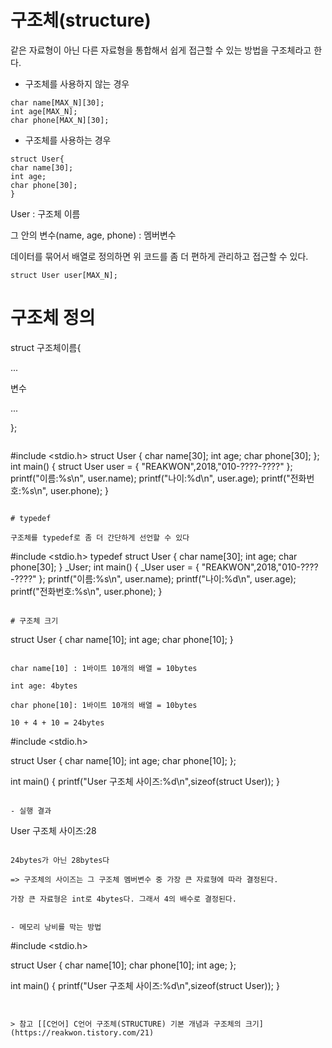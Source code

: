 # 구조체(structure)

같은 자료형이 아닌 다른 자료형을 통합해서 쉽게 접근할 수 있는 방법을 구조체라고 한다. 

- 구조체를 사용하지 않는 경우

```
char name[MAX_N][30];
int age[MAX_N];
char phone[MAX_N][30];
```



- 구조체를 사용하는 경우

```
struct User{
char name[30];
int age;
char phone[30];
}
```

User : 구조체 이름

그 안의 변수(name, age, phone) : 멤버변수

데이터를 묶어서 배열로 정의하면 위 코드를 좀 더 편하게 관리하고 접근할 수 있다. 

```
struct User user[MAX_N];
```

# 구조체 정의
struct 구조체이름{

...

변수

...

};
```

```
#include <stdio.h>
struct User {
        char name[30];
        int age;
        char phone[30];
};
int main() {
        struct User user = { "REAKWON",2018,"010-????-????" };
        printf("이름:%s\n", user.name);
        printf("나이:%d\n", user.age);
        printf("전화번호:%s\n", user.phone);
}
```

# typedef

구조체를 typedef로 좀 더 간단하게 선언할 수 있다

```
#include <stdio.h>
typedef struct User {
        char name[30];
        int age;
        char phone[30];
} _User;
int main() {
        _User user = { "REAKWON",2018,"010-????-????" };
        printf("이름:%s\n", user.name);
        printf("나이:%d\n", user.age);
        printf("전화번호:%s\n", user.phone);
}
```

# 구조체 크기

```
struct User { 
    char name[10]; 
    int age; 
    char phone[10]; 
}
```

char name[10] : 1바이트 10개의 배열 = 10bytes

int age: 4bytes

char phone[10]: 1바이트 10개의 배열 = 10bytes

10 + 4 + 10 = 24bytes

```
#include <stdio.h>

struct User {
    char name[10];
    int age;
    char phone[10];
};

int main() {
    printf("User 구조체 사이즈:%d\n",sizeof(struct User));
}
```

- 실행 결과

```
User 구조체 사이즈:28
```

24bytes가 아닌 28bytes다

=> 구조체의 사이즈는 그 구조체 멤버변수 중 가장 큰 자료형에 따라 결정된다.

가장 큰 자료형은 int로 4bytes다. 그래서 4의 배수로 결정된다.


- 메모리 낭비를 막는 방법

```
#include <stdio.h>

struct User {
    char name[10];
    char phone[10];
    int age;
};

int main() {
    printf("User 구조체 사이즈:%d\n",sizeof(struct User));
}
```


> 참고 [[C언어] C언어 구조체(STRUCTURE) 기본 개념과 구조체의 크기](https://reakwon.tistory.com/21)
